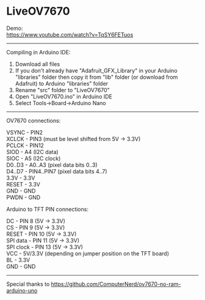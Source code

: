 # LiveOV7670
  
Demo:  
https://www.youtube.com/watch?v=TqSY6FETuos  
  
-------------------------------------------------------------------------------  
  
Compiling in Arduino IDE:  
  
1. Download all files  
2. If you don't already have "Adafruit_GFX_Library" in your Arduino "libraries" folder then copy it from "lib" folder (or download from Adafruit) to Arduino "libraries" folder
3. Rename "src" folder to "LiveOV7670"
4. Open "LiveOV7670.ino" in Arduino IDE
5. Select Tools->Board->Arduino Nano
  
-------------------------------------------------------------------------------
  
OV7670 connections:  
  
VSYNC - PIN2  
XCLCK - PIN3 (must be level shifted from 5V -> 3.3V)  
PCLCK - PIN12  
SIOD  - A4 (I2C data)  
SIOC  - A5 (I2C clock)  
D0..D3 - A0..A3 (pixel data bits 0..3)  
D4..D7 - PIN4..PIN7 (pixel data bits 4..7)  
3.3V  - 3.3V  
RESET - 3.3V  
GND   - GND  
PWDN  - GND  
  
Arduino to TFT PIN connections:  
  
DC - PIN 8 (5V -> 3.3V)  
CS - PIN 9 (5V -> 3.3V)  
RESET - PIN 10 (5V -> 3.3V)  
SPI data - PIN 11 (5V -> 3.3V)  
SPI clock - PIN 13 (5V -> 3.3V)  
VCC - 5V/3.3V (depending on jumper position on the TFT board)  
BL - 3.3V  
GND - GND  
  
-------------------------------------------------------------------------------
  
Special thanks to
https://github.com/ComputerNerd/ov7670-no-ram-arduino-uno

